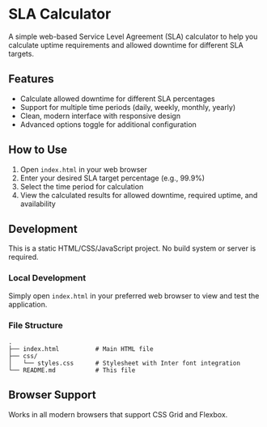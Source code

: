 # SLA Calculator

A simple web-based Service Level Agreement (SLA) calculator to help you calculate uptime requirements and allowed downtime for different SLA targets.

## Features

- Calculate allowed downtime for different SLA percentages
- Support for multiple time periods (daily, weekly, monthly, yearly)
- Clean, modern interface with responsive design
- Advanced options toggle for additional configuration

## How to Use

1. Open `index.html` in your web browser
2. Enter your desired SLA target percentage (e.g., 99.9%)
3. Select the time period for calculation
4. View the calculated results for allowed downtime, required uptime, and availability

## Development

This is a static HTML/CSS/JavaScript project. No build system or server is required.

### Local Development

Simply open `index.html` in your preferred web browser to view and test the application.

### File Structure

```
.
├── index.html          # Main HTML file
├── css/
│   └── styles.css      # Stylesheet with Inter font integration
└── README.md           # This file
```

## Browser Support

Works in all modern browsers that support CSS Grid and Flexbox.